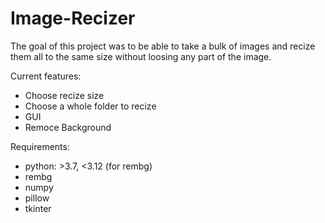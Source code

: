 # Image-Recizer
The goal of this project was to be able to take a bulk of images and recize them all to the same size without loosing any part of the image.

Current features:
- Choose recize size
- Choose a whole folder to recize
- GUI
- Remoce Background

Requirements:
- python: >3.7, <3.12 (for rembg)
- rembg 
- numpy
- pillow
- tkinter
